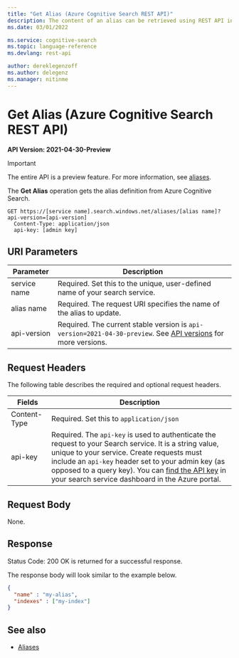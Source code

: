 ```yaml
---
title: "Get Alias (Azure Cognitive Search REST API)"
description: The content of an alias can be retrieved using REST API in Azure Cognitive Search
ms.date: 03/01/2022

ms.service: cognitive-search
ms.topic: language-reference
ms.devlang: rest-api

author: dereklegenzoff
ms.author: delegenz
ms.manager: nitinme
---
```

# Get Alias (Azure Cognitive Search REST API)

**API Version: 2021-04-30-Preview**

> [!Important]
> The entire API is a preview feature. For more information, see [aliases]().

The **Get Alias** operation gets the alias definition from Azure Cognitive Search.  

```http
GET https://[service name].search.windows.net/aliases/[alias name]?api-version=[api-version]      
  Content-Type: application/json  
  api-key: [admin key]  
```  

## URI Parameters

| Parameter	  | Description  | 
|-------------|--------------|
| service name | Required. Set this to the unique, user-defined name of your search service. |
| alias name  | Required. The request URI specifies the name of the alias to update. |
| api-version | Required. The current stable version is `api-version=2021-04-30-preview`. See [API versions](../search-service-api-versions.md) for more versions.|

## Request Headers

 The following table describes the required and optional request headers.  

|Fields              |Description      |  
|--------------------|-----------------|  
|Content-Type|Required. Set this to `application/json`|  
|api-key|Required. The `api-key` is used to authenticate the request to your Search service. It is a string value, unique to your service. Create requests must include an `api-key` header set to your admin key (as opposed to a query key). You can [find the API key](/azure/search/search-security-api-keys#find-existing-keys) in your search service dashboard in the Azure portal.|  

## Request Body

None.


## Response
Status Code: 200 OK is returned for a successful response.  

The response body will look similar to the example below.

```json
{   
  "name" : "my-alias",  
  "indexes" : ["my-index"]
}  
```  

## See also  

+ [Aliases]()